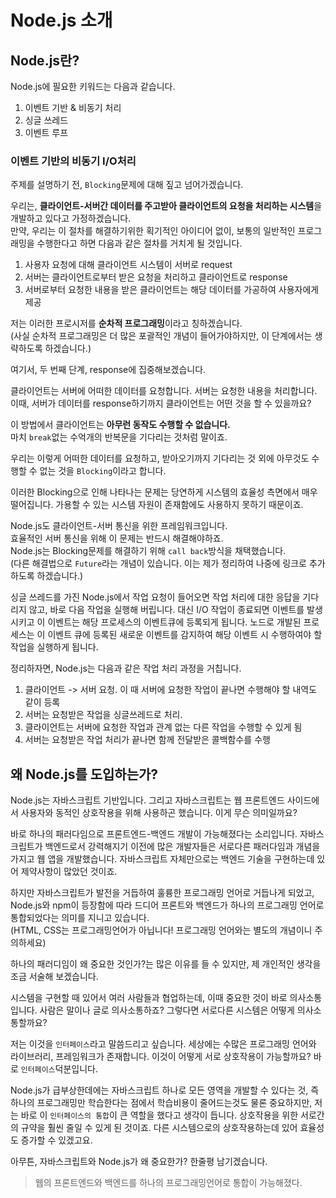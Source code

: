 # Node.js 소개

## Node.js란?

Node.js에 필요한 키워드는 다음과 같습니다.

1. 이벤트 기반 & 비동기 처리
1. 싱글 쓰레드
1. 이벤트 루프

### 이벤트 기반의 비동기 I/O처리

주제를 설명하기 전, `Blocking`문제에 대해 짚고 넘어가겠습니다.

우리는, **클라이언트-서버간 데이터를 주고받아 클라이언트의 요청을 처리하는 시스템**을 개발하고 있다고 가정하겠습니다.  
만약, 우리는 이 절차를 해결하기위한 획기적인 아이디어 없이, 보통의 일반적인 프로그래밍을 수행한다고 하면 다음과 같은 절차를 거치게 될 것입니다.

  1. 사용자 요청에 대해 클라이언트 시스템이 서버로 request
  1. 서버는 클라이언트로부터 받은 요청을 처리하고 클라이언트로 response
  1. 서버로부터 요청한 내용을 받은 클라이언트는 해당 데이터를 가공하여 사용자에게 제공

저는 이러한 프로시저를 **순차적 프로그래밍**이라고 칭하겠습니다.  
(사실 순차적 프로그래밍은 더 많은 포괄적인 개념이 들어가야하지만, 이 단계에서는 생략하도록 하겠습니다.)

여기서, 두 번째 단계, response에 집중해보겠습니다.

클라이언트는 서버에 어떠한 데이터를 요청합니다. 서버는 요청한 내용을 처리합니다.  
이때, 서버가 데이터를 response하기까지 클라이언트는 어떤 것을 할 수 있을까요?

이 방법에서 클라이언트는 **아무런 동작도 수행할 수 없습니다.**  
마치 `break`없는 수억개의 반복문을 기다리는 것처럼 말이죠.

우리는 이렇게 어떠한 데이터를 요청하고, 받아오기까지 기다리는 것 외에 아무것도 수행할 수 없는 것을 `Blocking`이라고 합니다.

이러한 Blocking으로 인해 나타나는 문제는 당연하게 시스템의 효율성 측면에서 매우 떨어집니다. 가용할 수 있는 시스템 자원이 존재함에도 사용하지 못하기 때문이죠.

Node.js도 클라이언트-서버 통신을 위한 프레임워크입니다.  
효율적인 서버 통신을 위해 이 문제는 반드시 해결해야하죠.  
Node.js는 Blocking문제를 해결하기 위해 `call back`방식을 채택했습니다.  
(다른 해결법으로 `Future`라는 개념이 있습니다. 이는 제가 정리하여 나중에 링크로 추가하도록 하겠습니다.)

싱글 쓰레드를 가진 Node.js에서 작업 요청이 들어오면 작업 처리에 대한 응답을 기다리지 않고, 바로 다음 작업을 실행해 버립니다. 대신 I/O 작업이 종료되면 이벤트를 발생시키고 이 이벤트는 해당 프로세스의 이벤트큐에 등록되게 됩니다. 노드로 개발된 프로세스는 이 이벤트 큐에 등록된 새로운 이벤트를 감지하여 해당 이벤트 시 수행하여야 할 작업을 실행하게 됩니다.

정리하자면, Node.js는 다음과 같은 작업 처리 과정을 거칩니다.

 1. 클라이언트 -> 서버 요청. 이 때 서버에 요청한 작업이 끝나면 수행해야 할 내역도 같이 등록
 1. 서버는 요청받은 작업을 싱글쓰레드로 처리. 
 1. 클라이언트는 서버에 요청한 작업과 관계 없는 다른 작업을 수행할 수 있게 됨
 1. 서버는 요청받은 작업 처리가 끝나면 함께 전달받은 콜백함수를 수행

## 왜 Node.js를 도입하는가?

Node.js는 자바스크립트 기반입니다. 그리고 자바스크립트는 웹 프론트엔드 사이드에서 사용자와 동적인 상호작용을 위해 사용하곤 했습니다. 이게 무슨 의미일까요?

바로 하나의 패러다임으로 프론트엔드-백엔드 개발이 가능해졌다는 소리입니다. 자바스크립트가 백엔드로서 강력해지기 이전에 많은 개발자들은 서로다른 패러다임과 개념을 가지고 웹 앱을 개발했습니다. 자바스크립트 자체만으로는 백엔드 기술을 구현하는데 있어 제약사항이 많았던 것이죠.

하지만 자바스크립트가 발전을 거듭하여 훌륭한 프로그래밍 언어로 거듭나게 되었고, Node.js와 npm이 등장함에 따라 드디어 프론트와 백엔드가 하나의 프로그래밍 언어로 통합되었다는 의미를 지니고 있습니다.  
(HTML, CSS는 프로그래밍언어가 아닙니다! 프로그래밍 언어와는 별도의 개념이니 주의하세요)

하나의 패러디임이 왜 중요한 것인가?는 많은 이유를 들 수 있지만, 제 개인적인 생각을 조금 서술해 보겠습니다.

시스템을 구현할 때 있어서 여러 사람들과 협업하는데, 이때 중요한 것이 바로 의사소통입니다. 사람은 말이나 글로 의사소통하죠? 그렇다면 서로다른 시스템은 어떻게 의사소통할까요?

저는 이것을 `인터페이스`라고 말씀드리고 싶습니다. 세상에는 수많은 프로그래밍 언어와 라이브러리, 프레임워크가 존재합니다. 이것이 어떻게 서로 상호작용이 가능할까요? 바로 `인터페이스`덕분입니다.

Node.js가 급부상한데에는 자바스크립트 하나로 모든 영역을 개발할 수 있다는 것, 즉 하나의 프로그래밍만 학습한다는 점에서 학습비용이 줄어드는것도 물론 중요하지만, 저는 바로 이 `인터페이스의 통합`이 큰 역할을 했다고 생각이 듭니다. 상호작용을 위한 서로간의 규약을 훨씬 줄일 수 있게 된 것이죠. 다른 시스템으로의 상호작용하는데 있어 효율성도 증가할 수 있겠고요.

아무튼, 자바스크립트와 Node.js가 왜 중요한가? 한줄평 남기겠습니다.

> 웹의 프론트엔드와 백엔드를 하나의 프로그래밍언어로 통합이 가능해졌다.